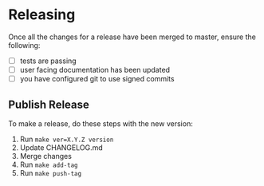 # Releasing

Once all the changes for a release have been merged to master, ensure the following:

- [ ] tests are passing
- [ ] user facing documentation has been updated
- [ ] you have configured git to use signed commits

## Publish Release

To make a release, do these steps with the new version:
1. Run `make ver=X.Y.Z version`
2. Update CHANGELOG.md
3. Merge changes
4. Run `make add-tag`
5. Run `make push-tag`
